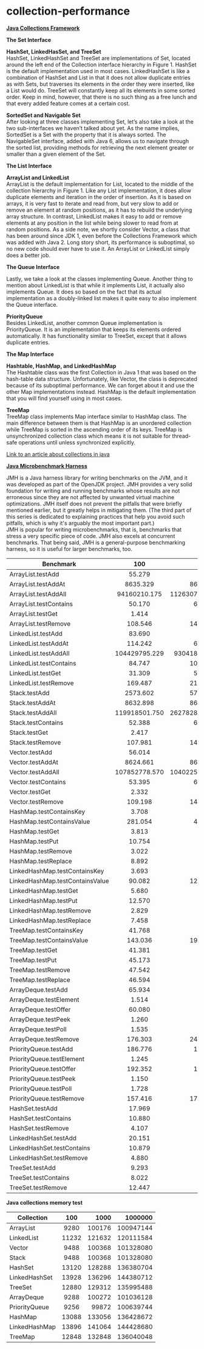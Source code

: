 # collection-performance

<b>[Java Collections Framework](https://habr.com/ru/company/luxoft/blog/256877/)</b><br />

<b>The Set Interface</b><br />

<b>HashSet, LinkedHasSet, and TreeSet</b> <br />
HashSet, LinkedHashSet and TreeSet are implementations of Set, located around the left end of the Collection interface hierarchy in Figure 1.  HashSet is the default implementation used in most cases. LinkedHashSet is like a combination of HashSet and List in that it does not allow duplicate entries as with Sets, but traverses its elements in the order they were inserted, like a List would do. TreeSet will constantly keep all its elements in some sorted order. Keep in mind, however, that there is no such thing as a free lunch and that every added feature comes at a certain cost.

<b>SortedSet and Navigable Set</b> <br />
After looking at three classes implementing Set, let’s also take a look at the two sub-interfaces we haven’t talked about yet. As the name implies, SortedSet is a Set with the property that it is always sorted. The NavigableSet interface, added with Java 6, allows us to navigate through the sorted list, providing methods for retrieving the next element greater or smaller than a given element of the Set.

<b>The List Interface</b> <br />

<b>ArrayList and LinkedList</b> <br />
ArrayList is the default implementation for List, located to the middle of the collection hierarchy in Figure 1. Like any List implementation, it does allow duplicate elements and iteration in the order of insertion. As it is based on arrays, it is very fast to iterate and read from, but very slow to add or remove an element at random positions, as it has to rebuild the underlying array structure. In contrast, LinkedList makes it easy to add or remove elements at any position in the list while being slower to read from at random positions.
As a side note, we shortly consider Vector, a class that has been around since JDK 1, even before the Collections Framework which was added with Java 2. Long story short, its performance is suboptimal, so no new code should ever have to use it. An ArrayList or LinkedList simply does a better job.

<b>The Queue Interface</b> <br />

Lastly, we take a look at the classes implementing Queue. Another thing to mention about LinkedList is that while it implements List, it actually also implements Queue. It does so based on the fact that its actual implementation as a doubly-linked list makes it quite easy to also implement the Queue interface.

<b>PriorityQueue </b> <br />
Besides LinkedList, another common Queue implementation is PriorityQueue. It is an implementation that keeps its elements ordered automatically. It has functionality similar to TreeSet, except that it allows duplicate entries.

<b>The Map Interface</b> <br />

<b>Hashtable, HashMap, and LinkedHashMap</b> <br />
The Hashtable class was the first Collection in Java 1 that was based on the hash-table data structure. Unfortunately, like Vector, the class is deprecated because of its suboptimal performance. We can forget about it and use the other Map implementations instead. HashMap is the default implementation that you will find yourself using in most cases.

<b>TreeMap</b> <br />
TreeMap class implements Map interface similar to HashMap class. The main difference between them is that HashMap is an unordered collection while TreeMap is sorted in the ascending order of its keys. TreeMap is unsynchronized collection class which means it is not suitable for thread-safe operations until unless synchronized explicitly.

[Link to an article about collections in java](https://habr.com/ru/post/237043/)

<b>[Java Microbenchmark Harness](https://shipilev.net/blog/2014/nanotrusting-nanotime/)</b><br />

JMH is a Java harness library for writing benchmarks on the JVM, and it was developed as part of the OpenJDK project. JMH provides a very solid foundation for writing and running benchmarks whose results are not erroneous since they are not affected by unwanted virtual machine optimizations. JMH itself does not prevent the pitfalls that were briefly mentioned earlier, but it greatly helps in mitigating them. (The third part of this series is dedicated to explaining practices that help you avoid such pitfalls, which is why it's arguably the most important part.)<br />
JMH is popular for writing microbenchmarks, that is, benchmarks that stress a very specific piece of code. JMH also excels at concurrent benchmarks. That being said, JMH is a general-purpose benchmarking harness, so it is useful for larger benchmarks, too.

| Benchmark                 | 100            |          1000  |         1000000|   Units|
| ------------------------- |:--------------:| --------------:| --------------:| ------:|
|ArrayList.testAdd|55.279|42.044|26.322|ns/op|
|ArrayList.testAddAt|8635.329|8669.377|101908.696|ns/op|
|ArrayList.testAddAll|94160210.175|112630780.956|300039878.095|ns/op|
|ArrayList.testContains|50.170|664.935|3161086.144|ns/op|
|ArrayList.testGet|1.414|1.416|1.415|ns/op|
|ArrayList.testRemove|108.546|1450.891|6145858.412|ns/op|
|LinkedList.testAdd|83.690|99.219|101.336|ns/op|
|LinkedList.testAddAt|114.242|696.083|910674.513|ns/op|
|LinkedList.testAddAll|104429795.229|93041835.714|397020656.000|ns/op|
|LinkedList.testContains|84.747|1045.939|3677988.543|ns/op|
|LinkedList.testGet|31.309|533.335|985744.580|ns/op|
|LinkedList.testRemove|169.487|2120.774|7219987.761|ns/op|
|Stack.testAdd|2573.602|5725.293|14.596|ns/op|
|Stack.testAddAt|8632.898|8662.802|96946.604|ns/op|
|Stack.testAddAll|119918501.750|262782804.547|313524350.794|ns/op|
|Stack.testContains|52.388|628.025|3159736.990|ns/op|
|Stack.testGet|2.417|2.350|2.437|ns/op|
|Stack.testRemove|107.981|1441.755|6162065.523|ns/op|
|Vector.testAdd|56.014|43.622|20.052|ns/op|
|Vector.testAddAt|8624.661|8654.299|102475.178|ns/op|
|Vector.testAddAll|107852778.570|104022584.779|289948014.762|ns/op|
|Vector.testContains|53.395|629.739|3193038.296|ns/op|
|Vector.testGet|2.332|2.326|2.380|ns/op|
|Vector.testRemove|109.198|1449.423|6302194.940|ns/op|
|HashMap.testContainsKey|3.708|3.669|3.670|ns/op|
|HashMap.testContainsValue|281.054|493.724|14847801.850|ns/op|
|HashMap.testGet|3.813|3.852|3.712|ns/op|
|HashMap.testPut|10.754|8.510|10.199|ns/op|
|HashMap.testRemove|3.022|6.252|3.285|ns/op|
|HashMap.testReplace|8.892|7.502|9.540|ns/op|
|LinkedHashMap.testContainsKey|3.693|3.635|3.429|ns/op|
|LinkedHashMap.testContainsValue|90.082|1250.133|4150713.182|ns/op|
|LinkedHashMap.testGet|5.680|5.565|5.095|ns/op|
|LinkedHashMap.testPut|12.570|11.794|12.254|ns/op|
|LinkedHashMap.testRemove|2.829|3.852|3.152|ns/op|
|LinkedHashMap.testReplace|7.458|7.148|9.999|ns/op|
|TreeMap.testContainsKey|41.768|57.458|136.393|ns/op|
|TreeMap.testContainsValue|143.036|1953.714|4833424.330|ns/op|
|TreeMap.testGet|41.381|57.267|139.393|ns/op|
|TreeMap.testPut|45.173|67.107|167.085|ns/op|
|TreeMap.testRemove|47.542|79.968|172.617|ns/op|
|TreeMap.testReplace|46.594|68.703|137.778|ns/op|
|ArrayDeque.testAdd|65.934|70.105|28.761|ns/op|
|ArrayDeque.testElement|1.514|1.536|1.617|ns/op|
|ArrayDeque.testOffer|60.080|55.724|41.762|ns/op|
|ArrayDeque.testPeek|1.260|1.245|1.269|ns/op|
|ArrayDeque.testPoll|1.535|1.579|1.611|ns/op|
|ArrayDeque.testRemove|176.303|2498.130|6409888.689|ns/op|
|PriorityQueue.testAdd|186.776|153.532|61.795|ns/op|
|PriorityQueue.testElement|1.245|1.245|1.364|ns/op|
|PriorityQueue.testOffer|192.352|151.888|63.874|ns/op|
|PriorityQueue.testPeek|1.150|1.108|1.144|ns/op|
|PriorityQueue.testPoll|1.728|2.098|2.862|ns/op|
|PriorityQueue.testRemove|157.416|1777.607|7801077.189|ns/op|
|HashSet.testAdd|17.969|18.059|24.216|ns/op|
|HashSet.testContains|10.880|10.504|11.323|ns/op|
|HashSet.testRemove|4.107|4.254|4.086|ns/op|
|LinkedHashSet.testAdd|20.151|18.143|18.153|ns/op|
|LinkedHashSet.testContains|10.879|10.527|13.435|ns/op|
|LinkedHashSet.testRemove|4.880|3.974|3.701|ns/op|
|TreeSet.testAdd|9.293|10.480|10.559|ns/op|
|TreeSet.testContains|8.022|4.721|5.918|ns/op|
|TreeSet.testRemove|12.447|17.526|43.553|ns/op|

<b> Java collections memory test </b> <br />

| Collection                 | 100            |          1000  |         1000000|
| ------------------------- |:--------------:| --------------:| --------------:|
|ArrayList|9280|100176|100947144|
|LinkedList|11232|121632|120111584|
|Vector|9488|100368|101328080|
|Stack|9488|100368|101328080|
|HashSet|13120|128288|136380704|
|LinkedHashSet|13928|136296|144380712|
|TreeSet|12880|129312|135995488|
|ArrayDeque|9288|100272|101036128|
|PriorityQueue|9256|99872|100639744|
|HashMap|13088|133056|136428672|
|LinkedHashMap|13896|141064|144428680|q
|TreeMap|12848|132848|136040048|